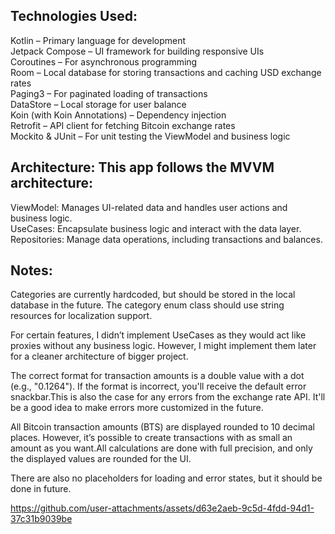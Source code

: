 ## Technologies Used:
Kotlin – Primary language for development <br />
Jetpack Compose – UI framework for building responsive UIs <br />
Coroutines – For asynchronous programming <br />
Room – Local database for storing transactions and caching USD exchange rates <br />
Paging3 – For paginated loading of transactions <br />
DataStore – Local storage for user balance <br />
Koin (with Koin Annotations) – Dependency injection <br />
Retrofit – API client for fetching Bitcoin exchange rates <br />
Mockito & JUnit – For unit testing the ViewModel and business logic <br />

## Architecture: This app follows the MVVM architecture:
ViewModel: Manages UI-related data and handles user actions and business logic. <br />
UseCases: Encapsulate business logic and interact with the data layer. <br />
Repositories: Manage data operations, including transactions and balances. <br />

## Notes:
Categories are currently hardcoded, but should be stored in the local database in the future. The category enum class should use string resources for localization support. <br />

For certain features, I didn’t implement UseCases as they would act like proxies without any business logic. However, I might implement them later for a cleaner architecture of bigger project. <br />

The correct format for transaction amounts is a double value with a dot (e.g., "0.1264"). If the format is incorrect, you'll receive the default error snackbar.This is also the case for any errors from the exchange rate API. It'll be a good idea to make errors more customized in the future. <br />

All Bitcoin transaction amounts (BTS) are displayed rounded to 10 decimal places. However, it’s possible to create transactions with as small an amount as you want.All calculations are done with full precision, and only the displayed values are rounded for the UI. <br />

There are also no placeholders for loading and error states, but it should be done in future. <br />

https://github.com/user-attachments/assets/d63e2aeb-9c5d-4fdd-94d1-37c31b9039be
